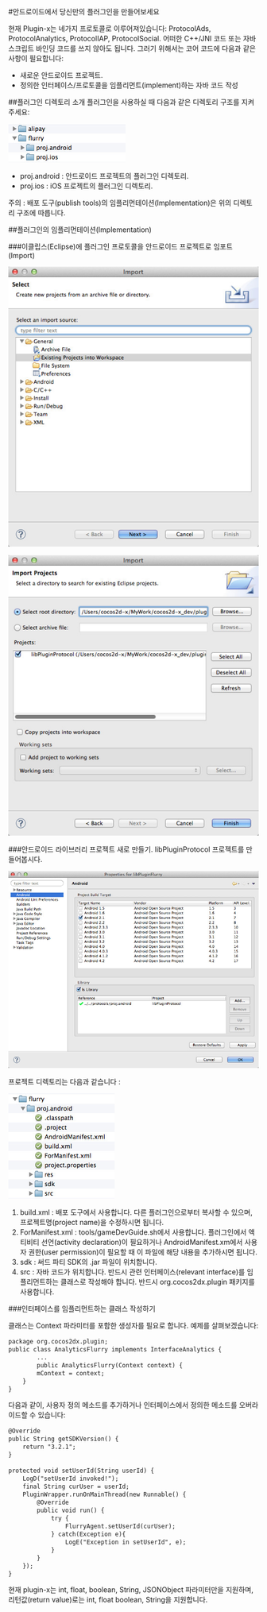 #안드로이드에서 당신만의 플러그인을 만들어보세요

현재 Plugin-x는 네가지 프로토콜로 이루어져있습니다: ProtocolAds, ProtocolAnalytics, ProtocolIAP, ProtocolSocial. 어떠한 C++/JNI 코드 또는 자바스크립트 바인딩 코드를 쓰지 않아도 됩니다. 그러기 위해서는 코어 코드에 다음과 같은 사항이 필요합니다:

- 새로운 안드로이드 프로젝트.
- 정의한 인터페이스/프로토콜을 임플리먼트(implement)하는 자바 코드 작성

##플러그인 디렉토리 소개
플러그인을 사용하실 때 다음과 같은 디렉토리 구조를 지켜주세요:

![](res/Plugin_Dir.jpg)


- proj.android : 안드로이드 프로젝트의 플러그인 디렉토리.
- proj.ios : iOS 프로젝트의 플러그인 디렉토리.

주의 : 배포 도구(publish tools)의 임플리먼테이션(Implementation)은 위의 디렉토리 구조에 따릅니다.

##플러그인의 임플리먼테이션(Implementation)

###이클립스(Eclipse)에 플러그인 프로토콜을 안드로이드 프로젝트로 임포트(Import)

![](res/Plugin_import_protocol1.jpg)

![](res/Plugin_import_protocol2.jpg)

###안드로이드 라이브러리 프로젝트 새로 만들기.
libPluginProtocol 프로젝트를 만들어봅시다.

![](res/Plugin_project_depend.jpg)

프로젝트 디렉토리는 다음과 같습니다 :

![](res/Plugin_android_dir.jpg)

1. build.xml : 배포 도구에서 사용합니다. 다른 플러그인으로부터 복사할 수 있으며, 프로젝트명(project name)을 수정하시면 됩니다.
2. ForManifest.xml : tools/gameDevGuide.sh에서 사용합니다. 플러그인에서 액티비티 선언(activity declaration)이 필요하거나 AndroidManifest.xm에서 사용자 권한(user permission)이 필요할 때 이 파일에 해당 내용을 추가하시면 됩니다.
3. sdk : 써드 파티 SDK의 .jar 파일이 위치합니다.
4. src : 자바 코드가 위치합니다. 반드시 관련 인터페이스(relevant interface)를 임플리먼트하는 클래스로 작성해야 합니다. 반드시 org.cocos2dx.plugin 패키지를 사용합니다. 
 
###인터페이스를 임플리먼트하는 클래스 작성하기

클래스는 Context 파라미터를 포함한 생성자를 필요로 합니다. 예제를 살펴보겠습니다:

```
package org.cocos2dx.plugin;
public class AnalyticsFlurry implements InterfaceAnalytics {
        ...
        public AnalyticsFlurry(Context context) {
        mContext = context;
    }
}
```

다음과 같이, 사용자 정의 메소드를 추가하거나 인터페이스에서 정의한 메소드를 오버라이드할 수 있습니다:

```
@Override
public String getSDKVersion() {
    return "3.2.1";
}

protected void setUserId(String userId) {
    LogD("setUserId invoked!");
    final String curUser = userId;
    PluginWrapper.runOnMainThread(new Runnable() {
        @Override
        public void run() {
            try {
                FlurryAgent.setUserId(curUser);
            } catch(Exception e){
                LogE("Exception in setUserId", e);
            }
        }
    });
}
```

현재 plugin-x는 int, float, boolean, String, JSONObject 파라미터만을 지원하며, 리턴값(return value)로는 int, float boolean, String을 지원합니다.